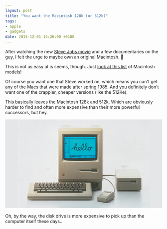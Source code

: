 ```yaml
---
layout: post
title: "You want the Macintosh 128k (or 512k)"
tags:
- apple
- gadgets
date: 2015-12-01 14:26:00 +0100
---
```


After watching the new [Steve Jobs movie](http://www.imdb.com/title/tt2080374/) and a few documentaries on the guy, I felt the urge to maybe own an original Macintosh. 🙈

This is not as easy at is seems, though. Just [look at this list](https://en.wikipedia.org/wiki/Timeline_of_Macintosh_models) of Macintosh models!

Of course you want one that Steve worked on, which means you can't get any of the Macs that were made after spring 1985. And you definitely don't want one of the crappier, cheaper versions (like the 512Ke).

This basically leaves the Macintosh 128k and 512k. Which are obviously  harder to find and often more expensive than their more powerful successors, but hey.

![Macintosh 128k](/assets/blog/Macintosh-128K.jpg)

Oh, by the way, the disk drive is more expensive to pick up than the computer itself these days..
